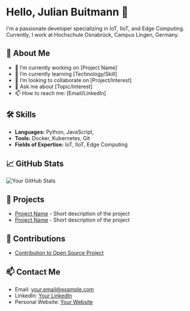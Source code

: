# Hello, Julian Buitmann 👋

I'm a passionate developer specializing in IoT, IIoT, and Edge Computing. Currently, I work at Hochschule Osnabrück, Campus Lingen, Germany.

## 🚀 About Me
- 🔭 I’m currently working on [Project Name]
- 🌱 I’m currently learning [Technology/Skill]
- 👯 I’m looking to collaborate on [Project/Interest]
- 💬 Ask me about [Topic/Interest]
- 📫 How to reach me: [Email/LinkedIn]

## 🛠 Skills
- **Languages:** Python, JavaScript, 
- **Tools:** Docker, Kubernetes, Git
- **Fields of Expertise:** IoT, IIoT, Edge Computing

## 📈 GitHub Stats
![Your GitHub Stats](https://github-readme-stats.vercel.app/api?username=yourusername&show_icons=true&theme=radical)

## 🔧 Projects
- [Project Name](URL) - Short description of the project
- [Project Name](URL) - Short description of the project

## 🤝 Contributions
- [Contribution to Open Source Project](URL)

## 📫 Contact Me
- Email: your.email@example.com
- LinkedIn: [Your LinkedIn](URL)
- Personal Website: [Your Website](URL)
